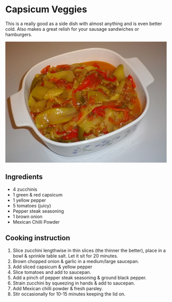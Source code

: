 # Capsicum Veggies

This is a really good as a side dish with almost anything and is even better cold. Also makes a great relish for your sausage sandwiches or hamburgers.

![Capsicum Veggies](../.gitbook/assets/capsicum-veg.jpg)

## Ingredients

* 4 zucchinis
* 1 green & red capsicum
* 1 yellow pepper
* 5 tomatoes  \(juicy\)
* Pepper steak seasoning
* 1 brown onion
* Mexican Chilli Powder

## Cooking instruction

1. Slice zucchini lengthwise in thin slices \(the thinner the better\), place in a bowl & sprinkle table salt.  Let it sit for 20 minutes.
2. Brown chopped onion & garlic in a medium/large saucepan.
3. Add sliced capsicum & yellow pepper
4. Slice tomatoes and add to saucepan.
5. Add a pinch of pepper steak seasoning & ground black pepper.
6. Strain zucchini by squeezing in hands & add to saucepan.
7. Add Mexican chilli powder & fresh parsley.
8. Stir occasionally for 10-15 minutes keeping the lid on. 

